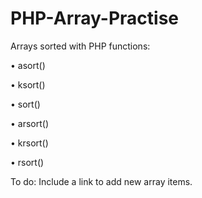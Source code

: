 # PHP-Array-Practise
Arrays sorted with PHP functions:

&bull; asort()

&bull; ksort()

&bull; sort()

&bull; arsort()

&bull; krsort()

&bull; rsort()


To do: Include a link to add new array items.
